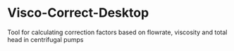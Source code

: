 # Visco-Correct-Desktop
Tool for calculating correction factors based on flowrate, viscosity and total head in centrifugal pumps
